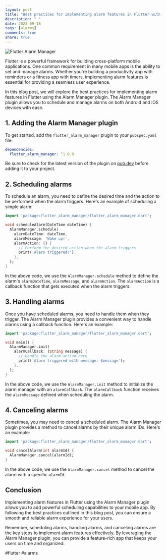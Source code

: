 ```yaml
---
layout: post
title: "Best practices for implementing alarm features in Flutter with Alarm Manager"
description: " "
date: 2023-09-18
tags: [alarms]
comments: true
share: true
---
```


![Flutter Alarm Manager](https://example.com/flutter-alarm-manager-image.jpg)

Flutter is a powerful framework for building cross-platform mobile applications. One common requirement in many mobile apps is the ability to set and manage alarms. Whether you're building a productivity app with reminders or a fitness app with timers, implementing alarm features is essential for providing a seamless user experience.

In this blog post, we will explore the best practices for implementing alarm features in Flutter using the Alarm Manager plugin. The Alarm Manager plugin allows you to schedule and manage alarms on both Android and iOS devices with ease.

## 1. Adding the Alarm Manager plugin

To get started, add the `flutter_alarm_manager` plugin to your `pubspec.yaml` file:

```yaml
dependencies:
  flutter_alarm_manager: ^1.0.0
```

Be sure to check for the latest version of the plugin on [pub.dev](https://pub.dev) before adding it to your project.

## 2. Scheduling alarms

To schedule an alarm, you need to define the desired time and the action to be performed when the alarm triggers. Here's an example of scheduling a simple alarm:

```dart
import 'package:flutter_alarm_manager/flutter_alarm_manager.dart';

void scheduleAlarm(DateTime dateTime) {
  AlarmManager.schedule(
    alarmDateTime: dateTime,
    alarmMessage: 'Wake up!',
    alarmAction: () {
      // Perform the desired action when the alarm triggers
      print('Alarm triggered!');
    },
  );
}
```

In the above code, we use the `AlarmManager.schedule` method to define the alarm's `alarmDateTime`, `alarmMessage`, and `alarmAction`. The `alarmAction` is a callback function that gets executed when the alarm triggers.

## 3. Handling alarms

Once you have scheduled alarms, you need to handle them when they trigger. The Alarm Manager plugin provides a convenient way to handle alarms using a callback function. Here's an example:

```dart
import 'package:flutter_alarm_manager/flutter_alarm_manager.dart';

void main() {
  AlarmManager.init(
    alarmCallback: (String message) {
      // Handle the alarm action here
      print('Alarm triggered with message: $message');
    },
  );
}
```

In the above code, we use the `AlarmManager.init` method to initialize the alarm manager with an `alarmCallback`. The `alarmCallback` function receives the `alarmMessage` defined when scheduling the alarm.

## 4. Canceling alarms

Sometimes, you may need to cancel a scheduled alarm. The Alarm Manager plugin provides a method to cancel alarms by their unique alarm IDs. Here's an example:

```dart
import 'package:flutter_alarm_manager/flutter_alarm_manager.dart';

void cancelAlarm(int alarmId) {
  AlarmManager.cancel(alarmId);
}
```

In the above code, we use the `AlarmManager.cancel` method to cancel the alarm with a specific `alarmId`.

## Conclusion

Implementing alarm features in Flutter using the Alarm Manager plugin allows you to add powerful scheduling capabilities to your mobile app. By following the best practices outlined in this blog post, you can ensure a smooth and reliable alarm experience for your users.

Remember, scheduling alarms, handling alarms, and canceling alarms are the key steps to implement alarm features effectively. By leveraging the Alarm Manager plugin, you can provide a feature-rich app that keeps your users on time and organized.

#flutter #alarms